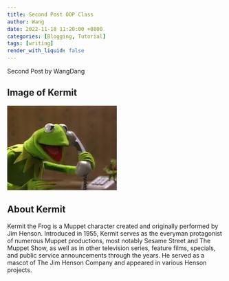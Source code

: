 ```yaml
---
title: Second Post OOP Class
author: Wang
date: 2022-11-18 11:20:00 +0800
categories: [Blogging, Tutorial]
tags: [writing]
render_with_liquid: false
---
```


Second Post by WangDang
## Image of Kermit

![alt text](/images/kermit2.jpg)

## About Kermit

Kermit the Frog is a Muppet character created and originally performed by Jim Henson. Introduced in 1955, Kermit serves as the everyman protagonist of numerous Muppet productions, most notably Sesame Street and The Muppet Show, as well as in other television series, feature films, specials, and public service announcements through the years. He served as a mascot of The Jim Henson Company and appeared in various Henson projects.


